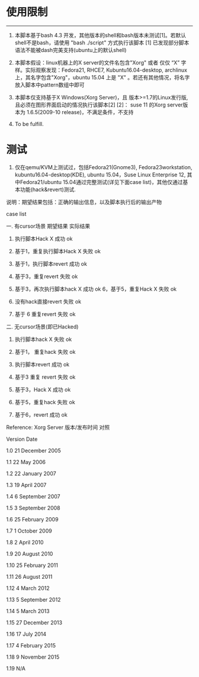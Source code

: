 # 使用限制
---
1. 本脚本基于bash 4.3 开发，其他版本的shell和bash版本未测试[1]。若默认shell不是bash，请使用 "bash ./script" 方式执行该脚本
   [1] 已发现部分脚本语法不能被dash完美支持(ubuntu上的默认shell)

2. 本脚本假设：linux机器上的X server的文件名包含"Xorg" 或者 仅仅 “X” 字样。实际观察发现：Fedora21, RHCE7, Kubuntu16.04-desktop, archlinux
   上，其名字包含"Xorg"，ubuntu 15.04 上是 "X" 。若还有其他情况，将名字放入脚本中pattern数组中即可

3. 本脚本仅支持基于X Windows(Xorg Server)，且 版本>=1.7的Linux发行版, 且必须在图形界面启动的情况执行该脚本[2]
   [2]： suse 11 的Xorg server版本为 1.6.5(2009-10 release)，不满足条件，不支持

4. To be fulfill.

# 测试
1. 仅在qemu/KVM上测试过，包括Fedora21(Gnome3), Fedora23workstation, kubuntu16.04-desktop(KDE), ubuntu 15.04，Suse Linux Enterprise 12,
   其中Fedora21/ubuntu 15.04通过完整测试(详见下面case list)，其他仅通过基本功能(hack&revert)测试.

说明：期望结果包括：正确的输出信息，以及脚本执行后的输出产物

case list

一. 有cursor场景                    期望结果      实际结果

1. 执行脚本Hack X                     成功            ok
2. 基于1，重复执行脚本Hack X          失败            ok
3. 基于1，执行脚本revert              成功            ok
4. 基于3，重复revert                  失败            ok
5. 基于3，再次执行脚本hack X          成功            ok
6，基于5，重复Hack X                  失败            ok

7. 没有hack直接revert                 失败            ok
8. 基于 6 重复revert                  失败            ok

二. 无cursor场景(即已Hacked)

1. 执行脚本hack X                     失败            ok
2. 基于1， 重复hack                   失败            ok

3. 执行脚本revert                     成功            ok
4. 基于3 重复 revert                  失败            ok
5. 基于3，Hack X                      成功            ok
6. 基于5，重复hack                    失败            ok
7. 基于6，revert                      成功            ok

Reference: Xorg Server 版本/发布时间 对照

Version 	Date

1.0 	    21 December 2005

1.1 	    22 May 2006

1.2 	    22 January 2007

1.3 	    19 April 2007

1.4 	    6 September 2007

1.5 	    3 September 2008

1.6 	    25 February 2009

1.7 	    1 October 2009

1.8 	    2 April 2010

1.9 	    20 August 2010

1.10 	    25 February 2011

1.11 	    26 August 2011

1.12 	    4 March 2012

1.13 	    5 September 2012

1.14 	    5 March 2013

1.15 	    27 December 2013

1.16 	    17 July 2014

1.17 	    4 February 2015

1.18 	    9 November 2015

1.19 	    N/A

